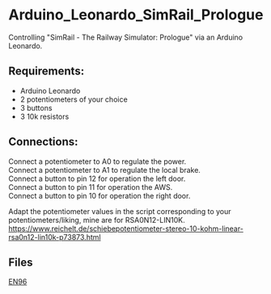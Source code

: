 # Arduino_Leonardo_SimRail_Prologue
Controlling "SimRail - The Railway Simulator: Prologue" via an Arduino Leonardo.
## Requirements:
* Arduino Leonardo
* 2 potentiometers of your choice
* 3 buttons
* 3 10k resistors
## Connections:
Connect a potentiometer to A0 to regulate the power.  
Connect a potentiometer to A1 to regulate the local brake.  
Connect a button to pin 12 for operation the left door.  
Connect a button to pin 11 for operation the AWS.  
Connect a button to pin 10 for operation the right door.  
  
Adapt the potentiometer values in the script corresponding to your potentiometers/liking, mine are for RSA0N12-LIN10K.  
https://www.reichelt.de/schiebepotentiometer-stereo-10-kohm-linear-rsa0n12-lin10k-p73873.html


## Files  
[EN96](Simrail_Leonardo_EN96.ino)
